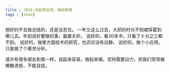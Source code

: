 ```yaml
---
title : 2016:说起来容易，做起来难
tags : [shuo]
---
```


想好的不去做总结的，还是没忍住。 一年又这么过去，大把的时光不知被挥霍到哪儿去。年初说好要做的事，屡屡夭折。
说好的，看30本书，只看了十分之三都不到。 
说好的，做某方面技术的研究，也迟迟没有动静。
说好的，做个小应用，只是做了个需求分析。

或许有很多朋友和我一样，说起来容易，做起来难。坚持需要动力，但我们常常被懒散诱惑，不能自拔。

